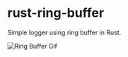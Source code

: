 # rust-ring-buffer

Simple logger using ring buffer in Rust.

![Ring Buffer Gif](https://upload.wikimedia.org/wikipedia/commons/f/fd/Circular_Buffer_Animation.gif)
